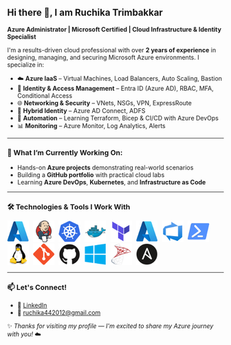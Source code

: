 ## Hi there 👋, I am Ruchika Trimbakkar

**Azure Administrator | Microsoft Certified | Cloud Infrastructure & Identity Specialist**

I'm a results-driven cloud professional with over **2 years of experience** in designing, managing, and securing Microsoft Azure environments. I specialize in:

- ☁️ **Azure IaaS** – Virtual Machines, Load Balancers, Auto Scaling, Bastion
- 🔐 **Identity & Access Management** – Entra ID (Azure AD), RBAC, MFA, Conditional Access
- 🌐 **Networking & Security** – VNets, NSGs, VPN, ExpressRoute
- 🔄 **Hybrid Identity** – Azure AD Connect, ADFS
- 🧩 **Automation** – Learning Terraform, Bicep & CI/CD with Azure DevOps
- 📊 **Monitoring** – Azure Monitor, Log Analytics, Alerts

---

### 🚀 What I’m Currently Working On:
- Hands-on **Azure projects** demonstrating real-world scenarios
- Building a **GitHub portfolio** with practical cloud labs
- Learning **Azure DevOps**, **Kubernetes**, and **Infrastructure as Code**

---

### 🛠️ Technologies & Tools I Work With

<img src="https://raw.githubusercontent.com/devicons/devicon/master/icons/azure/azure-original.svg" alt="Azure" width="50" height="50" style="margin-right:10px;" /><img src="https://raw.githubusercontent.com/devicons/devicon/master/icons/jenkins/jenkins-original.svg" alt="Jenkins" width="50" height="50" style="margin-right:10px;" /><img src="https://raw.githubusercontent.com/devicons/devicon/master/icons/kubernetes/kubernetes-plain.svg" alt="Kubernetes" width="50" height="50" style="margin-right:10px;" /><img src="https://raw.githubusercontent.com/devicons/devicon/master/icons/docker/docker-original.svg" alt="Docker" width="50" height="50" style="margin-right:10px;" /><img src="https://raw.githubusercontent.com/devicons/devicon/master/icons/terraform/terraform-original.svg" alt="Terraform" width="50" height="50" style="margin-right:10px;" /><img src="https://raw.githubusercontent.com/devicons/devicon/master/icons/azure/azure-original.svg" alt="Bicep" width="50" height="50" style="margin-right:10px;" /><img src="https://raw.githubusercontent.com/devicons/devicon/master/icons/azuredevops/azuredevops-original.svg" alt="Azure DevOps" width="50" height="50" style="margin-right:10px;" /><img src="https://raw.githubusercontent.com/devicons/devicon/master/icons/powershell/powershell-original.svg" alt="PowerShell" width="50" height="50" style="margin-right:10px;" /><img src="https://raw.githubusercontent.com/devicons/devicon/master/icons/linux/linux-original.svg" alt="Linux" width="50" height="50" style="margin-right:10px;" /><img src="https://raw.githubusercontent.com/devicons/devicon/master/icons/git/git-original.svg" alt="Git" width="50" height="50" style="margin-right:10px;" /><img src="https://raw.githubusercontent.com/devicons/devicon/master/icons/github/github-original.svg" alt="GitHub Actions" width="50" height="50" style="margin-right:10px;" /><img src="https://raw.githubusercontent.com/devicons/devicon/master/icons/windows8/windows8-original.svg" alt="Windows Server" width="50" height="50" style="margin-right:10px;" /><img src="https://raw.githubusercontent.com/devicons/devicon/master/icons/microsoftsqlserver/microsoftsqlserver-original.svg" alt="SQL Server" width="50" height="50" style="margin-right:10px;" /><img src="https://raw.githubusercontent.com/devicons/devicon/master/icons/ansible/ansible-original.svg" alt="Ansible" width="50" height="50" style="margin-right:10px;" />

---

### 📫 Let's Connect!
- 🔗 [LinkedIn](https://www.linkedin.com/in/ruchika-trimbakkar-02236b221)
- 📧 ruchika442012@gmail.com

✨ *Thanks for visiting my profile — I'm excited to share my Azure journey with you!* ☁️
